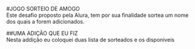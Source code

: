 #JOGO SORTEIO DE AMOGO<br/>
  Este desafio proposto pela Alura, tem por sua finalidade sortea um nome dos quais a forem adicionados.

##UMA ADIÇÃO QUE EU FIZ<br/>
  Nesta addição eu coloquei duas lista de sorteados e os disponiveis
